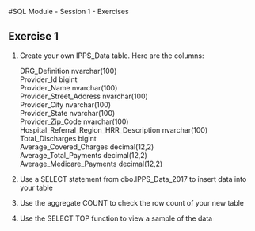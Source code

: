 #SQL Module - Session 1 - Exercises

## Exercise 1
1. Create your own IPPS_Data table. Here are the columns:

   DRG_Definition	nvarchar(100)  
   Provider_Id	bigint  
   Provider_Name	nvarchar(100)  
   Provider_Street_Address	nvarchar(100)  
   Provider_City	nvarchar(100)  
   Provider_State	nvarchar(100)  
   Provider_Zip_Code	nvarchar(100)  
   Hospital_Referral_Region_HRR_Description nvarchar(100)  
   Total_Discharges	bigint  
   Average_Covered_Charges	decimal(12,2)  
   Average_Total_Payments	decimal(12,2)  
   Average_Medicare_Payments	decimal(12,2)  

2. Use a SELECT statement from dbo.IPPS_Data_2017 to insert data into your table
3. Use the aggregate COUNT to check the row count of your new table
4. Use the SELECT TOP function to view a sample of the data
